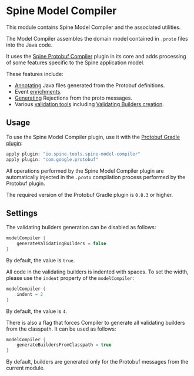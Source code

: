 # Spine Model Compiler

This module contains Spine Model Compiler and the associated utilities. 

The Model Compiler assembles the domain model contained in `.proto` files into the Java code. 

It uses the [Spine Protobuf Compiler](../protoc-plugin) plugin in its core and adds processing of 
some features specific to the Spine application model. 

These features include:

* [Annotating](src/main/java/io/spine/tools/compiler/annotation) Java files generated from the 
Protobuf definitions.
* Event [enrichments](src/main/java/io/spine/tools/compiler/enrichment).
* [Generating](src/main/java/io/spine/tools/compiler/rejection) Rejections from the proto messages.
* Various [validation tools](src/main/java/io/spine/tools/compiler/validation) including
[Validating Builders creation](src/main/java/io/spine/tools/gradle/compiler/ValidatingBuilderGenPlugin.java).

## Usage

To use the Spine Model Compiler plugin, use it with the 
[Protobuf Gradle plugin](https://github.com/google/protobuf-gradle-plugin):

```groovy
apply plugin: "io.spine.tools.spine-model-compiler"
apply plugin: "com.google.protobuf"
```

All operations performed by the Spine Model Compiler plugin are automatically injected in the 
`.proto` compilation process performed by the Protobuf plugin.

The required version of the Protobuf Gradle plugin is `0.8.3` or higher.

## Settings

The validating builders generation can be disabled as follows:

```groovy
modelCompiler {
    generateValidatingBuilders = false
}
```

By default, the value is `true`.

All code in the validating builders is indented with spaces. To set the width, please use the 
`indent` property of the `modelCompiler`:

```groovy
modelCompiler {
    indent = 2
}
```

By default, the value is `4`.

There is also a flag that forces Compiler to generate all validating builders from the classpath. 
It can be used as follows:

```groovy
modelCompiler {
    generateBuildersFromClasspath = true
}
```

By default, builders are generated only for the Protobuf messages from the current module.
